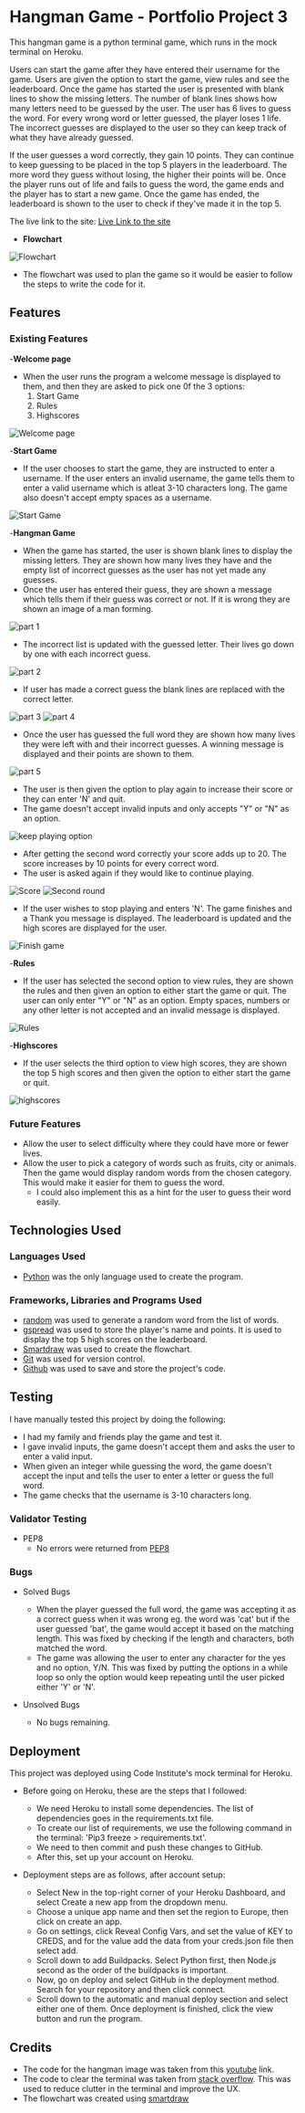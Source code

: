 # Hangman Game - Portfolio Project 3
This hangman game is a python terminal game, which runs in the mock terminal on Heroku.

Users can start the game after they have entered their username for the game. Users are given the option to start the game, view rules and see the leaderboard. Once the game has started the user is presented with blank lines to show the missing letters. The number of blank lines shows how many letters need to be guessed by the user. The user has 6 lives to guess the word. For every wrong word or letter guessed, the player loses 1 life. The incorrect guesses are displayed to the user so they can keep track of what they have already guessed.

If the user guesses a word correctly, they gain 10 points. They can continue to keep guessing to be placed in the top 5 players in the leaderboard. The more word they guess without losing, the higher their points will be. Once the player runs out of life and fails to guess the word, the game ends and the player has to start a new game. Once the game has ended, the leaderboard is shown to the user to check if they've made it in the top 5.

The live link to the site: [Live Link to the site](https://hangman-game-py.herokuapp.com/)

- __Flowchart__

![Flowchart](assets/images/flowchart.png)

- The flowchart was used to plan the game so it would be easier to follow the steps to write the code for it.

## __Features__

### Existing Features
-__Welcome page__
- When the user runs the program a welcome message is displayed to them, and then they are asked to pick one 0f the 3 options:
    1. Start Game
    2. Rules
    3. Highscores

![Welcome page](assets/images/start-options.png)

-__Start Game__
- If the user chooses to start the game, they are instructed to enter a username. If the user enters an invalid username, the game tells them to enter a valid username which is atleat 3-10 characters long. The game also doesn't accept empty spaces as a username.

![Start Game](assets/images/start-game.png)

-__Hangman Game__
- When the game has started, the user is shown blank lines to display the missing letters. They are shown how many lives they have and the empty list of incorrect guesses as the user has not yet made any guesses. 
- Once the user has entered their guess, they are shown a message which tells them if their guess was correct or not. If it is wrong they are shown an image of a man forming.

![part 1](assets/images/hangman1.png)

- The incorrect list is updated with the guessed letter. Their lives go down by one with each incorrect guess.

![part 2](assets/images/hangman2.png)

- If user has made a correct guess the blank lines are replaced with the correct letter. 

![part 3](assets/images/hangman3.png)
![part 4](assets/images/hangman4.png)

- Once the user has guessed the full word they are shown how many lives they were left with and their incorrect guesses. A winning message is displayed and their points are shown to them.

![part 5](assets/images/hangman5.png)

- The user is then given the option to play again to increase their score or they can enter 'N' and quit.
- The game doesn't accept invalid inputs and only accepts "Y" or "N" as an option.

![keep playing option](assets/images/keep-playing.png)

- After getting the second word correctly your score adds up to 20. The score increases by 10 points for every correct word.
- The user is asked again if they would like to continue playing.

![Score](assets/images/score.png)
![Second round](assets/images/continue-playing.png)

- If the user wishes to stop playing and enters 'N'. The game finishes and a Thank you message is displayed. The leaderboard is updated and the high scores are displayed for the user.

![Finish game](assets/images/stop-playing.png)

-__Rules__

- If the user has selected the second option to view rules, they are shown the rules and then given an option to either start the game or quit. The user can only enter "Y" or "N" as an option. Empty spaces, numbers or any other letter is not accepted and an invalid message is displayed.

![Rules](assets/images/rules.png)

-__Highscores__

- If the user selects the third option to view high scores, they are shown the top 5 high scores and then given the option to either start the game or quit.

![highscores](assets/images/highscores.png)

### Future Features
- Allow the user to select difficulty where they could have more or fewer lives.
- Allow the user to pick a category of words such as fruits, city or animals. Then the game would display random words from the chosen category. This would make it easier for them to guess the word.
    - I could also implement this as a hint for the user to guess their word easily.

## __Technologies Used__

### Languages Used
- [Python](https://en.wikipedia.org/wiki/Python_(programming_language)) was the only language used to create the program.

### Frameworks, Libraries and Programs Used

- [random](https://docs.python.org/3/library/random.html) was used to generate a random word from the list of words.
- [gspread](https://docs.gspread.org/en/v5.7.0/) was used to store the player's name and points. It is used to display the top 5 high scores on the leaderboard.
- [Smartdraw](https://www.smartdraw.com/flowchart/flowchart-maker.htm) was used to create the flowchart.
- [Git](https://git-scm.com/) was used for version control.
- [Github](https://github.com/) was used to save and store the project's code.


## __Testing__

I have manually tested this project by doing the following:
- I had my family and friends play the game and test it.
- I gave invalid inputs, the game doesn't accept them and asks the user to enter a valid input.
- When given an integer while guessing the word, the game doesn't accept the input and tells the user to enter a letter or guess the full word.
- The game checks that the username is 3-10 characters long.

### Validator Testing
- PEP8
    - No errors were returned from [PEP8](https://pep8ci.herokuapp.com/)

### Bugs
- Solved Bugs
    - When the player guessed the full word, the game was accepting it as a correct guess when it was wrong eg. the word was 'cat' but if the user guessed 'bat', the game would accept it based on the matching length. This was fixed by checking if the length and characters, both matched the word.
    - The game was allowing the user to enter any character for the yes and no option, Y/N. This was fixed by putting the options in a while loop so only the option would keep repeating until the user picked either 'Y' or 'N'.

- Unsolved Bugs
    - No bugs remaining.

## __Deployment__

This project was deployed using Code Institute's mock terminal for Heroku.

- Before going on Heroku, these are the steps that I followed:
    - We need Heroku to install some dependencies. The list of dependencies goes in the requirements.txt file.
    - To create our list of requirements, we use the following command in the terminal: 'Pip3 freeze > requirements.txt'.
    - We need to then commit and push these changes to GitHub.
    - After this, set up your account on Heroku.

- Deployment steps are as follows, after account setup:
    - Select New in the top-right corner of your Heroku Dashboard, and select Create a new app from the dropdown menu.
    - Choose a unique app name and then set the region to Europe, then click on create an app.
    - Go on settings, click Reveal Config Vars, and set the value of KEY to CREDS, and for the value add the data from your creds.json file then select add.
    - Scroll down to add Buildpacks. Select Python first, then Node.js second as the order of the buildpacks is important.
    - Now, go on deploy and select GitHub in the deployment method. Search for your repository and then click connect.
    - Scroll down to the automatic and manual deploy section and select either one of them. Once deployment is finished, click the view button and run the program.

## __Credits__

- The code for the hangman image was taken from this [youtube](https://www.youtube.com/watch?v=m4nEnsavl6w) link.
- The code to clear the terminal was taken from [stack overflow](https://stackoverflow.com/questions/2084508/clear-terminal-in-python). This was used to reduce clutter in the terminal and improve the UX.
- The flowchart was created using [smartdraw](https://www.smartdraw.com/flowchart/flowchart-maker.htm)